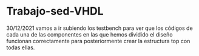# Trabajo-sed-VHDL
30/12/2021 vamos a ir subiendo los testbench para ver que los códigos de cada una de las componentes en las que hemos dividido el diseño funcionan correctamente para posteriormente crear la estructura top con todas ellas.
